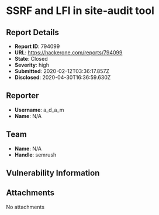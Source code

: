 # SSRF and LFI in site-audit tool

## Report Details
- **Report ID**: 794099
- **URL**: https://hackerone.com/reports/794099
- **State**: Closed
- **Severity**: high
- **Submitted**: 2020-02-12T03:36:17.857Z
- **Disclosed**: 2020-04-30T16:36:59.630Z

## Reporter
- **Username**: a_d_a_m
- **Name**: N/A

## Team
- **Name**: N/A
- **Handle**: semrush

## Vulnerability Information


## Attachments
No attachments
